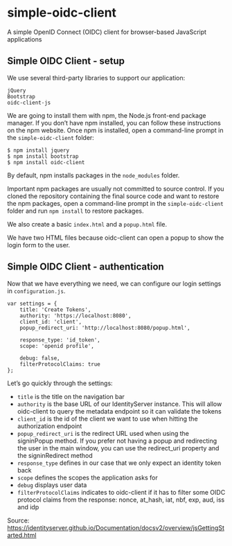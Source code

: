 # simple-oidc-client
A simple OpenID Connect (OIDC) client for browser-based JavaScript applications

## Simple OIDC Client - setup

We use several third-party libraries to support our application:

```
jQuery
Bootstrap
oidc-client-js
```

We are going to install them with npm, the Node.js front-end package manager. If you don’t have npm installed, you can follow these instructions on the npm website. Once npm is installed, open a command-line prompt in the `simple-oidc-client` folder:

```
$ npm install jquery
$ npm install bootstrap
$ npm install oidc-client
```

By default, npm installs packages in the `node_modules` folder.

Important npm packages are usually not committed to source control. If you cloned the repository containing the final source code and want to restore the npm packages, open a command-line prompt in the `simple-oidc-client` folder and run `npm install` to restore packages.

We also create a basic `index.html` and a `popup.html` file.

We have two HTML files because oidc-client can open a popup to show the login form to the user.

## Simple OIDC Client - authentication

Now that we have everything we need, we can configure our login settings in `configuration.js`.

```
var settings = {
	title: 'Create Tokens',
	authority: 'https://localhost:8080',
	client_id: 'client',
	popup_redirect_uri: 'http://localhost:8080/popup.html',
	
	response_type: 'id_token',
	scope: 'openid profile',
	
	debug: false,
	filterProtocolClaims: true
};
```

Let’s go quickly through the settings:

* `title` is the title on the navigation bar
* `authority` is the base URL of our IdentityServer instance. This will allow oidc-client to query the metadata endpoint so it can validate the tokens
* `client_id` is the id of the client we want to use when hitting the authorization endpoint
* `popup_redirect_uri` is the redirect URL used when using the signinPopup method. If you prefer not having a popup and redirecting the user in the main window, you can use the redirect_uri property and the signinRedirect method
* `response_type` defines in our case that we only expect an identity token back
* `scope` defines the scopes the application asks for
* `debug` displays user data
* `filterProtocolClaims` indicates to oidc-client if it has to filter some OIDC protocol claims from the response: nonce, at_hash, iat, nbf, exp, aud, iss and idp
	
Source: https://identityserver.github.io/Documentation/docsv2/overview/jsGettingStarted.html
